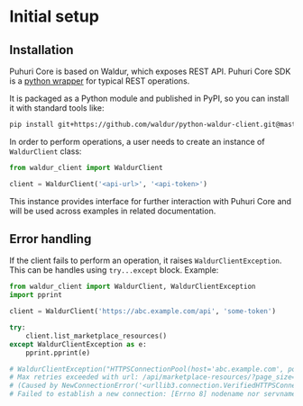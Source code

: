 # Initial setup

## Installation

Puhuri Core is based on Waldur, which exposes REST API. Puhuri Core SDK is a [python wrapper](https://github.com/waldur/ansible-waldur-module/blob/develop/waldur_client.py) for typical REST operations.

It is packaged as a Python module and published in PyPI, so you can install it with standard tools like:

```sh
pip install git+https://github.com/waldur/python-waldur-client.git@master
```

In order to perform operations, a user needs to create an instance of `WaldurClient` class:

```python
from waldur_client import WaldurClient

client = WaldurClient('<api-url>', '<api-token>')
```

This instance provides interface for further interaction with Puhuri Core and will be used across examples in related documentation.

## Error handling

If the client fails to perform an operation, it raises `WaldurClientException`. This can be handles using `try...except` block.
Example:

```python
from waldur_client import WaldurClient, WaldurClientException
import pprint

client = WaldurClient('https://abc.example.com/api', 'some-token')

try:
    client.list_marketplace_resources()
except WaldurClientException as e:
    pprint.pprint(e)

# WaldurClientException("HTTPSConnectionPool(host='abc.example.com', port=443):
# Max retries exceeded with url: /api/marketplace-resources/?page_size=200
# (Caused by NewConnectionError('<urllib3.connection.VerifiedHTTPSConnection object at 0x110636430>:
# Failed to establish a new connection: [Errno 8] nodename nor servname provided, or not known'))")
```
